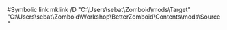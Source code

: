 #Symbolic link
mklink /D "C:\Users\sebat\Zomboid\mods\Target" "C:\Users\sebat\Zomboid\Workshop\BetterZomboid\Contents\mods\Source"
